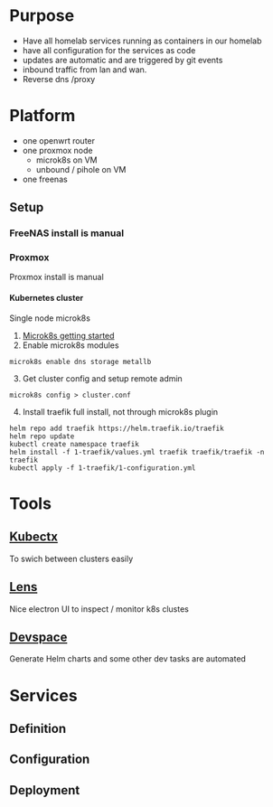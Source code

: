 # Purpose

* Have all homelab services running as containers in our homelab
* have all configuration for the services as code
* updates are automatic and are triggered by git events
* inbound traffic from lan and wan.
* Reverse dns /proxy

# Platform

* one openwrt router
* one proxmox node
  * microk8s on VM
  * unbound / pihole on VM
* one freenas

## Setup

### FreeNAS install is manual

### Proxmox
Proxmox install is manual

#### Kubernetes cluster
Single node microk8s

1. [Microk8s getting started](https://microk8s.io/docs)
2. Enable microk8s modules
```
microk8s enable dns storage metallb
```
3. Get cluster config and setup remote admin
```
microk8s config > cluster.conf
```
4. Install traefik
full install, not through microk8s plugin
```
helm repo add traefik https://helm.traefik.io/traefik
helm repo update
kubectl create namespace traefik
helm install -f 1-traefik/values.yml traefik traefik/traefik -n traefik
kubectl apply -f 1-traefik/1-configuration.yml
```

# Tools

## [Kubectx](https://github.com/ahmetb/kubectx)

To swich between clusters easily

## [Lens](https://github.com/lensapp/lens)

Nice electron UI to inspect / monitor k8s clustes

## [Devspace](https://github.com/loft-sh/devspace)

Generate Helm charts and some other dev tasks are automated

# Services

## Definition

## Configuration

## Deployment

